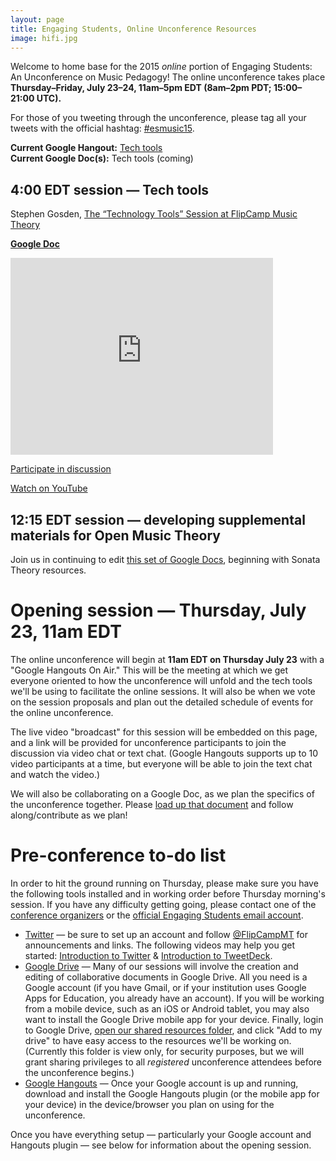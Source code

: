 ```yaml
---
layout: page
title: Engaging Students, Online Unconference Resources
image: hifi.jpg
---
```


Welcome to home base for the 2015 *online* portion of Engaging Students: An Unconference on Music Pedagogy! The online unconference takes place **Thursday–Friday, July 23–24, 11am–5pm EDT (8am–2pm PDT; 15:00–21:00 UTC).** 

For those of you tweeting through the unconference, please tag all your tweets with the official hashtag: [#esmusic15](https://twitter.com/search?q=%23esmusic15&src=typd&vertical=default&f=tweets).

**Current Google Hangout:** [Tech tools](https://plus.google.com/hangouts/_/hoaevent/AP36tYeK0wynoMCl5cJeF4PT5Qe0Zh0E0V8tTv6RDk8AagsDNNn8Nw)  
**Current Google Doc(s):** Tech tools (coming)

## 4:00 EDT session — Tech tools

Stephen Gosden, [The “Technology Tools” Session at FlipCamp Music Theory](http://flipcamp.org/engagingstudents/gosden.html)

[**Google Doc**]()

<div class="center-video">
<iframe width="420" height="315" src="http://www.youtube.com/embed/OZ0cPMPqKOY" frameborder="0" allowfullscreen></iframe>
</div>

[Participate in discussion](https://plus.google.com/hangouts/_/hoaevent/AP36tYeK0wynoMCl5cJeF4PT5Qe0Zh0E0V8tTv6RDk8AagsDNNn8Nw)

[Watch on YouTube](http://youtu.be/OZ0cPMPqKOY)

## 12:15 EDT session — developing supplemental materials for Open Music Theory

Join us in continuing to edit [this set of Google Docs](https://drive.google.com/folderview?id=0B4yHG56u9Tu6fmE4WDh1WUZ2cmpPQzkyQWE4V1ZUVDZ4MG42TndvZW83Y1pjQll4RzRhclU&usp=sharing), beginning with Sonata Theory resources.

# Opening session — Thursday, July 23, 11am EDT

The online unconference will begin at **11am EDT on Thursday July 23** with a "Google Hangouts On Air." This will be the meeting at which we get everyone oriented to how the unconference will unfold and the tech tools we'll be using to facilitate the online sessions. It will also be when we vote on the session proposals and plan out the detailed schedule of events for the online unconference.

The live video "broadcast" for this session will be embedded on this page, and a link will be provided for unconference participants to join the discussion via video chat or text chat. (Google Hangouts supports up to 10 video participants at a time, but everyone will be able to join the text chat and watch the video.)

We will also be collaborating on a Google Doc, as we plan the specifics of the unconference together. Please [load up that document](https://plus.google.com/hangouts/_/hoaevent/AP36tYcfPCHB_oidhIDaq58eQnA5WeYDMCL-bDx8CyzChlcPhaw8oA
) and follow along/contribute as we plan!

# Pre-conference to-do list

In order to hit the ground running on Thursday, please make sure you have the following tools installed and in working order before Thursday morning's session. If you have any difficulty getting going, please contact one of the [conference organizers](https://flipcampmt.wordpress.com/organizers/) or the [official Engaging Students email account](mailto:flipcampmt@gmail.com).

- [Twitter](http://twitter.com) — be sure to set up an account and follow [@FlipCampMT](http://twitter.com/flipcampmt) for announcements and links. The following videos may help you get started: [Introduction to Twitter](https://vimeo.com/133696253) & [Introduction to TweetDeck](https://vimeo.com/133696254).  
- [Google Drive](http://drive.google.com) — Many of our sessions will involve the creation and editing of collaborative documents in Google Drive. All you need is a Google account (if you have Gmail, or if your institution uses Google Apps for Education, you already have an account). If you will be working from a mobile device, such as an iOS or Android tablet, you may also want to install the Google Drive mobile app for your device. Finally, login to Google Drive, [open our shared resources folder](https://drive.google.com/folderview?id=0B4yHG56u9Tu6fi1GSWhOMWNackwtRkkxRVNoaWpFR1FLbThJTElZUzZqX0V4LXZ1Vk9kTWs&usp=sharing), and click "Add to my drive" to have easy access to the resources we'll be working on. (Currently this folder is view only, for security purposes, but we will grant sharing privileges to all *registered* unconference attendees before the unconference begins.)  
- [Google Hangouts](https://www.google.com/tools/dlpage/hangoutplugin) — Once your Google account is up and running, download and install the Google Hangouts plugin (or the mobile app for your device) in the device/browser you plan on using for the unconference. 

Once you have everything setup — particularly your Google account and Hangouts plugin — see below for information about the opening session.

